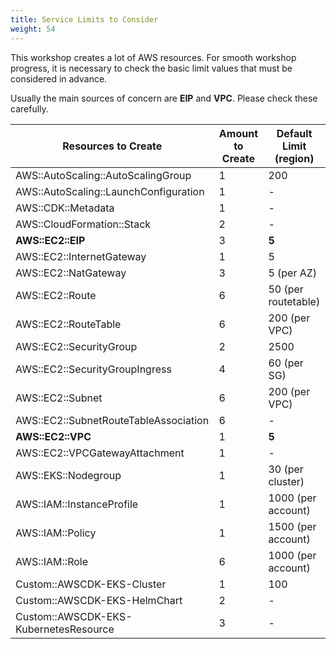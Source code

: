 ```yaml
---
title: Service Limits to Consider
weight: 54
---
```



This workshop creates a lot of AWS resources.
For smooth workshop progress, it is necessary to check the basic limit values that must be considered in advance.

Usually the main sources of concern are **EIP** and **VPC**. Please check these carefully.

| Resources to Create                             | Amount to Create | Default Limit (region) |
|---------------------------------------|-----------|------------------------|
| AWS::AutoScaling::AutoScalingGroup    | 1         | 200                    |
| AWS::AutoScaling::LaunchConfiguration | 1         | -                      |
| AWS::CDK::Metadata                    | 1         | -                      |
| AWS::CloudFormation::Stack            | 2         | -                      |
| **AWS::EC2::EIP**                         | 3         | **5**                      |
| AWS::EC2::InternetGateway             | 1         | 5                      |
| AWS::EC2::NatGateway                  | 3         | 5 (per AZ)             |
| AWS::EC2::Route                       | 6         | 50 (per routetable)    |
| AWS::EC2::RouteTable                  | 6         | 200 (per VPC)          |
| AWS::EC2::SecurityGroup               | 2         | 2500                   |
| AWS::EC2::SecurityGroupIngress        | 4         | 60 (per SG)            |
| AWS::EC2::Subnet                      | 6         | 200 (per VPC)          |
| AWS::EC2::SubnetRouteTableAssociation | 6         | -                      |
| **AWS::EC2::VPC**                         | 1         | **5**                      |
| AWS::EC2::VPCGatewayAttachment        | 1         | -                      |
| AWS::EKS::Nodegroup                   | 1         | 30 (per cluster)       |
| AWS::IAM::InstanceProfile             | 1         | 1000 (per account)     |
| AWS::IAM::Policy                      | 1         | 1500 (per account)     |
| AWS::IAM::Role                        | 6         | 1000 (per account)     |
| Custom::AWSCDK-EKS-Cluster            | 1         | 100                    |
| Custom::AWSCDK-EKS-HelmChart          | 2         | -                      |
| Custom::AWSCDK-EKS-KubernetesResource | 3         | -                      |